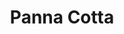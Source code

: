 ---
layout: recette
categories: [recettes]
hidden: true
lang: fr
sitemap: false
title: Panna Cotta
type: sucre
pour: pour 4 ramequins
recettes:
  Gélatine en Poudre:
    ingredients: 
      - nom: gélatine en poudre
        qte: 1.5
        unite: gr
      - nom: eau froide
        qte: 7.5
        unite: mL
      - nom: crème fleurette
        qte: 300
        unite: gr
      - nom: sucre
        qte: 30
        unite: gr
      - nom: vanille liquide
        qte: 1
        unite: cuillère à café
    etapes:
      - label: Hydratation de la Gélatine
        details:
          - Verser l'eau dans un bol
          - Saupoudrer la gélatine dessus
      - label: Préparation
        details:
          - Mouiller une casserole
          - Verser la crème, la vanille liquide et le sucre dans la casserole
          - Arrêter avant l'ébullition
          - Transvaser dans un récipient au travers d'un tamis
          - Attendre que le mélange soit environ à 65°C 
          - Écumer
          - Ajouter la gélatine
          - Mélanger jusqu'à ce que tout soit dissous
          - Verser dans les ramequins
          - Laisser prendre au moins 4 heures au réfrigérateur
  Gélatine en Feuilles:
    ingredients: 
      - nom: gélatine en feuilles
        qte: 2.5
        unite: gr
      - nom: crème fleurette
        qte: 300
        unite: gr
      - nom: sucre
        qte: 30
        unite: gr
      - nom: vanille liquide
        qte: 1
        unite: cuillère à café
    etapes:
      - label: Hydratation de la Gélatine
        details:
          - Verser de l'eau dans un bol
          - Mettre quelques glaçons
          - Ajouter les feuilles de gélatine
          - Patienter 10 minutes
      - label: Préparation
        details:
          - Mouiller une casserole
          - Verser la crème, la vanille liquide et le sucre dans la casserole
          - Arrêter avant l'ébullition
          - Transvaser dans un récipient au travers d'un tamis 
          - Attendre que le mélange soit environ à 65°C 
          - Écumer
          - Essorer la gélatine
          - Ajouter la gélatine
          - Mélanger jusqu'à ce que tout soit dissous
          - Verser dans les ramequins
          - Laisser prendre au moins 4 heures au réfrigérateur
notes:
  - "Gélatine en poudre utilisée : Mc Kenzie (Platinum Grade)"
---